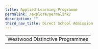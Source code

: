 ```yaml
---
title: Applied Learning Programme
permalink: /explore/permalink/
description: ""
third_nav_title: Direct School Admission
---
```

<table>
	<tbody><tr>
		<td>Westwood Distinctive Programmes</td></tr></tbody></table>